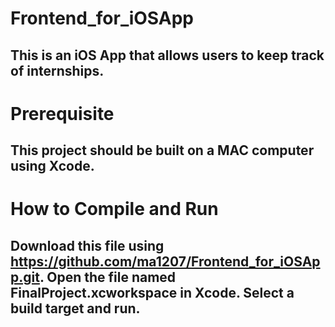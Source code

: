# Frontend_for_iOSApp
## This is an iOS App that allows users to keep track of internships.
# Prerequisite
## This project should be built on a MAC computer using Xcode.
# How to Compile and Run
## Download this file using https://github.com/ma1207/Frontend_for_iOSApp.git. Open the file named FinalProject.xcworkspace in Xcode. Select a build target and run. 
